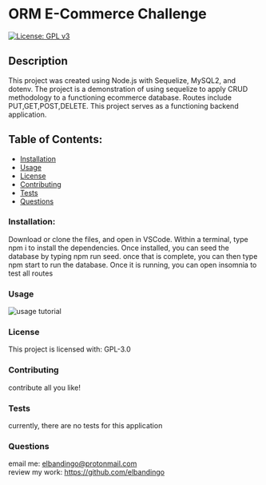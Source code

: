 # ORM E-Commerce Challenge
[![License: GPL v3](https://img.shields.io/badge/License-GPLv3-blue.svg)](https://www.gnu.org/licenses/gpl-3.0)
## Description    
This project was created using Node.js with Sequelize, MySQL2, and dotenv. The project is a demonstration of using sequelize to apply CRUD methodology to a functioning ecommerce database. Routes include PUT,GET,POST,DELETE. This project serves as a functioning backend application.
## Table of Contents:
* [Installation](#installation)
* [Usage](#usage)
* [License](#license)
* [Contributing](#contributing)
* [Tests](#tests)
* [Questions](#questions)
### Installation:
Download or clone the files, and open in VSCode. Within a terminal, type npm i to install the dependencies. Once installed, you can seed the database by typing npm run seed. once that is complete, you can then type npm start to run the database. Once it is running, you can open insomnia to test all routes
### Usage
![usage tutorial](assets/images/)
### License
This project is licensed with:
GPL-3.0
### Contributing
contribute all you like!
### Tests
currently, there are no tests for this application
### Questions
email me: elbandingo@protonmail.com<br />
review my work: https://github.com/elbandingo
